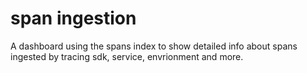 # span ingestion
A dashboard using the spans index to show detailed info about spans ingested by tracing sdk, service, envrionment and more.